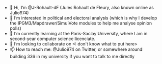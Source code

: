 - 👋 Hi, I’m @J-Rohault-dF (Jules Rohault de Fleury, also known online as Julio974)
- 👀 I’m interested in political and electoral analysis (which is why I develop the IPGM3/Mapdrawer/SimulVote modules to help me analyse opinion polls)
- 🌱 I’m currently learning at the Paris-Saclay University, where I am in second-year computer science licenciate.
- 💞️ I’m looking to collaborate on <I don't know what to put here>
- 📫 How to reach me: @Julio974 on Twitter, or somewhere around building 336 in my university if you want to talk to me directly

<!---
J-Rohault-dF/J-Rohault-dF is a ✨ special ✨ repository because its `README.md` (this file) appears on your GitHub profile.
You can click the Preview link to take a look at your changes.
--->
